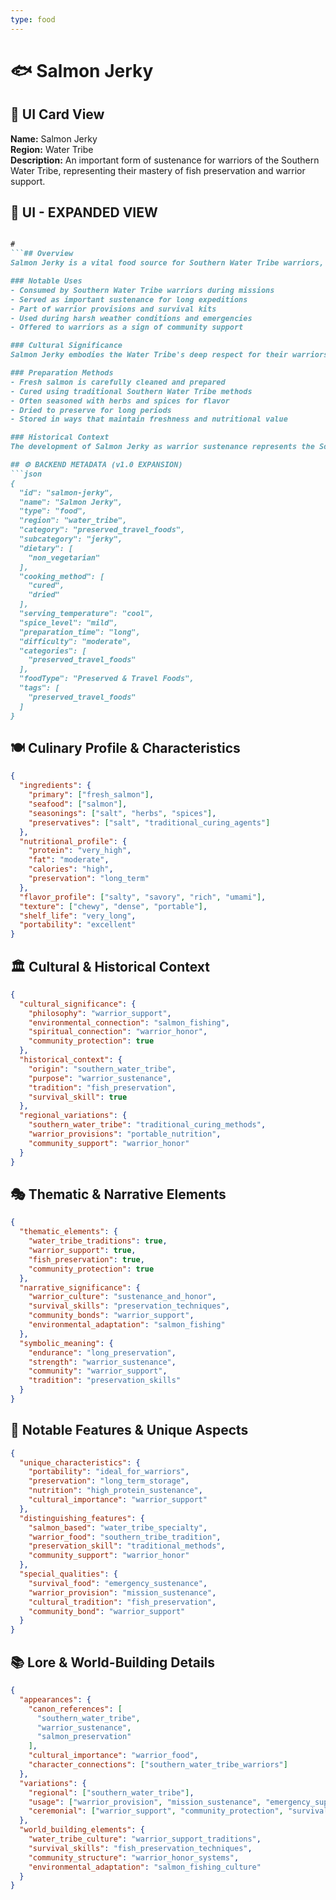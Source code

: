 ```yaml
---
type: food
---
```


# 🐟 Salmon Jerky

## 🎴 UI Card View

**Name:** Salmon Jerky  
**Region:** Water Tribe  
**Description:** An important form of sustenance for warriors of the Southern Water Tribe, representing their mastery of fish preservation and warrior support.

## 📖 UI - EXPANDED VIEW

```md

#
```## Overview
Salmon Jerky is a vital food source for Southern Water Tribe warriors, demonstrating the tribe's exceptional skill in preserving fish and their commitment to supporting their protectors. This jerky represents the Water Tribe's understanding that their warriors need portable, nutritious food that can sustain them during long missions and harsh conditions. The dish embodies their philosophy that protecting their community requires ensuring their warriors have the best possible sustenance.

### Notable Uses
- Consumed by Southern Water Tribe warriors during missions
- Served as important sustenance for long expeditions
- Part of warrior provisions and survival kits
- Used during harsh weather conditions and emergencies
- Offered to warriors as a sign of community support

### Cultural Significance
Salmon Jerky embodies the Water Tribe's deep respect for their warriors and their understanding that supporting their protectors is essential to community survival. The careful preservation of salmon reflects their practical wisdom and their ability to create food that can withstand the rigors of warrior life. The dish represents their belief that honoring and supporting their warriors is a fundamental part of their cultural identity.

### Preparation Methods
- Fresh salmon is carefully cleaned and prepared
- Cured using traditional Southern Water Tribe methods
- Often seasoned with herbs and spices for flavor
- Dried to preserve for long periods
- Stored in ways that maintain freshness and nutritional value

### Historical Context
The development of Salmon Jerky as warrior sustenance represents the Southern Water Tribe's response to the need to support their protectors with high-quality, portable food. This preservation technique demonstrates their practical wisdom and their understanding of how to create food that can sustain warriors during the most challenging conditions. The tradition continues to be a testament to the tribe's commitment to their warriors and their survival skills.

## ⚙️ BACKEND METADATA (v1.0 EXPANSION)
```json
{
  "id": "salmon-jerky",
  "name": "Salmon Jerky",
  "type": "food",
  "region": "water_tribe",
  "category": "preserved_travel_foods",
  "subcategory": "jerky",
  "dietary": [
    "non_vegetarian"
  ],
  "cooking_method": [
    "cured",
    "dried"
  ],
  "serving_temperature": "cool",
  "spice_level": "mild",
  "preparation_time": "long",
  "difficulty": "moderate",
  "categories": [
    "preserved_travel_foods"
  ],
  "foodType": "Preserved & Travel Foods",
  "tags": [
    "preserved_travel_foods"
  ]
}
```

## 🍽️ Culinary Profile & Characteristics
```json
{
  "ingredients": {
    "primary": ["fresh_salmon"],
    "seafood": ["salmon"],
    "seasonings": ["salt", "herbs", "spices"],
    "preservatives": ["salt", "traditional_curing_agents"]
  },
  "nutritional_profile": {
    "protein": "very_high",
    "fat": "moderate",
    "calories": "high",
    "preservation": "long_term"
  },
  "flavor_profile": ["salty", "savory", "rich", "umami"],
  "texture": ["chewy", "dense", "portable"],
  "shelf_life": "very_long",
  "portability": "excellent"
}
```

## 🏛️ Cultural & Historical Context
```json
{
  "cultural_significance": {
    "philosophy": "warrior_support",
    "environmental_connection": "salmon_fishing",
    "spiritual_connection": "warrior_honor",
    "community_protection": true
  },
  "historical_context": {
    "origin": "southern_water_tribe",
    "purpose": "warrior_sustenance",
    "tradition": "fish_preservation",
    "survival_skill": true
  },
  "regional_variations": {
    "southern_water_tribe": "traditional_curing_methods",
    "warrior_provisions": "portable_nutrition",
    "community_support": "warrior_honor"
  }
}
```

## 🎭 Thematic & Narrative Elements
```json
{
  "thematic_elements": {
    "water_tribe_traditions": true,
    "warrior_support": true,
    "fish_preservation": true,
    "community_protection": true
  },
  "narrative_significance": {
    "warrior_culture": "sustenance_and_honor",
    "survival_skills": "preservation_techniques",
    "community_bonds": "warrior_support",
    "environmental_adaptation": "salmon_fishing"
  },
  "symbolic_meaning": {
    "endurance": "long_preservation",
    "strength": "warrior_sustenance",
    "community": "warrior_support",
    "tradition": "preservation_skills"
  }
}
```

## 🌟 Notable Features & Unique Aspects
```json
{
  "unique_characteristics": {
    "portability": "ideal_for_warriors",
    "preservation": "long_term_storage",
    "nutrition": "high_protein_sustenance",
    "cultural_importance": "warrior_support"
  },
  "distinguishing_features": {
    "salmon_based": "water_tribe_specialty",
    "warrior_food": "southern_tribe_tradition",
    "preservation_skill": "traditional_methods",
    "community_support": "warrior_honor"
  },
  "special_qualities": {
    "survival_food": "emergency_sustenance",
    "warrior_provision": "mission_sustenance",
    "cultural_tradition": "fish_preservation",
    "community_bond": "warrior_support"
  }
}
```

## 📚 Lore & World-Building Details
```json
{
  "appearances": {
    "canon_references": [
      "southern_water_tribe",
      "warrior_sustenance",
      "salmon_preservation"
    ],
    "cultural_importance": "warrior_food",
    "character_connections": ["southern_water_tribe_warriors"]
  },
  "variations": {
    "regional": ["southern_water_tribe"],
    "usage": ["warrior_provision", "mission_sustenance", "emergency_supply"],
    "ceremonial": ["warrior_support", "community_protection", "survival_skill"]
  },
  "world_building_elements": {
    "water_tribe_culture": "warrior_support_traditions",
    "survival_skills": "fish_preservation_techniques",
    "community_structure": "warrior_honor_systems",
    "environmental_adaptation": "salmon_fishing_culture"
  }
}
```
